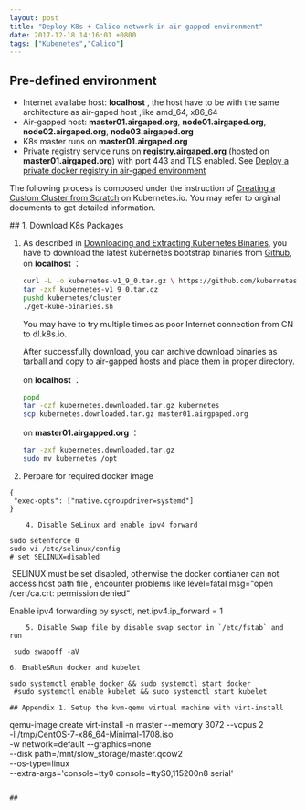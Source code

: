 ```yaml
---
layout: post
title: "Deploy K8s + Calico network in air-gapped environment"
date: 2017-12-18 14:16:01 +0800
tags: ["Kubenetes","Calico"]
---
```


## Pre-defined environment

- Internet availabe host: **localhost** , the host have to be with the same architecture as air-gaped host ,like amd_64, x86_64
- Air-gapped host: **master01.airgaped.org**, **node01.airgaped.org**, **node02.airgaped.org**,  **node03.airgaped.org**
- K8s master runs on **master01.airgaped.org**
- Private registry service runs on **registry.airgaped.org** (hosted on **master01.airgaped.org**) with port 443 and TLS enabled. See [Deploy a private docker registry in air-gaped environment](https://highland0971.github.io/2017/12/18/Deploy-a-private-docker-registry-in-air-gaped-environment.html)


The following process is composed under the instruction of [Creating a Custom Cluster from Scratch](https://kubernetes.io/docs/getting-started-guides/scratch/#downloading-and-extracting-kubernetes-binaries) on Kubernetes.io. You may refer to orginal documents to get detailed information.


## 1. Download K8s Packages

 1. As described in [Downloading and Extracting Kubernetes Binaries](https://kubernetes.io/docs/getting-started-guides/scratch/#downloading-and-extracting-kubernetes-binaries), you have to download the latest kubernetes bootstrap binaries from [Github](https://github.com/kubernetes/kubernetes/releases), on **localhost** ：

    ```bash
    curl -L -o kubernetes-v1_9_0.tar.gz \ https://github.com/kubernetes/kubernetes/releases/download/v1.9.0/kubernetes.tar.gz
    tar -zxf kubernetes-v1_9_0.tar.gz 
    pushd kubernetes/cluster
    ./get-kube-binaries.sh
    ```

    You may have to try multiple times as poor Internet connection from CN to dl.k8s.io.

    After successfully download, you can archive download binaries as tarball and copy to air-gapped hosts and place them in proper directory.

    on **localhost** ：

    ```bash
    popd
    tar -czf kubernetes.downloaded.tar.gz kubernetes
    scp kubernetes.downloaded.tar.gz master01.airgpaped.org
    ```

    on **master01.airgapped.org** ：

    ```bash
    tar -zxf kubernetes.downloaded.tar.gz
    sudo mv kubernetes /opt
    ```

 2. Perpare for required docker image



  ```
  {
   "exec-opts": ["native.cgroupdriver=systemd"]
  }
  ```

        4. Disable SeLinux and enable ipv4 forward

  ```
  sudo setenforce 0
  sudo vi /etc/selinux/config
  # set SELINUX=disabled
  ```
  SELINUX must be set disabled, otherwise the docker contianer can not access host path file , encounter problems like level=fatal msg="open /cert/ca.crt: permission denied"

  Enable ipv4 forwarding by sysctl, net.ipv4.ip_forward = 1

        5. Disable Swap file by disable swap sector in `/etc/fstab` and run 
  ```
  sudo swapoff -aV
  ```

    6. Enable&Run docker and kubelet
  ```
  sudo systemctl enable docker && sudo systemctl start docker
  #sudo systemctl enable kubelet && sudo systemctl start kubelet

## Appendix 1. Setup the kvm-qemu virtual machine with virt-install

  ```
 qemu-image create 
 virt-install -n master --memory 3072 --vcpus 2 \
  -l /tmp/CentOS-7-x86_64-Minimal-1708.iso \
  -w network=default --graphics=none \
  --disk path=/mnt/slow_storage/master.qcow2 \
  --os-type=linux \
  --extra-args='console=tty0 console=ttyS0,115200n8 serial'
```

## 
```